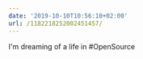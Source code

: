```yaml
---
date: '2019-10-10T10:56:10+02:00'
url: /1182218252002451457/
---
```

I'm dreaming of a life in #OpenSource
